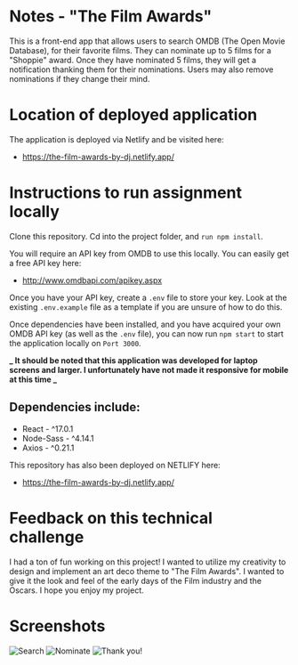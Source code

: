 # Notes - "The Film Awards"

This is a front-end app that allows users to search OMDB (The Open Movie Database), for their favorite films. They can nominate up to 5 films for a "Shoppie" award. Once they have nominated 5 films, they will get a notification thanking them for their nominations. Users may also remove nominations if they change their mind.

# Location of deployed application

The application is deployed via Netlify and be visited here:

- https://the-film-awards-by-dj.netlify.app/

# Instructions to run assignment locally

Clone this repository. Cd into the project folder, and `run npm install`.

You will require an API key from OMDB to use this locally. You can easily get a free API key here:

- http://www.omdbapi.com/apikey.aspx

Once you have your API key, create a `.env` file to store your key. Look at the existing `.env.example` file as a template if you are unsure of how to do this.

Once dependencies have been installed, and you have acquired your own OMDB API key (as well as the `.env` file), you can now run `npm start` to start the application locally on `Port 3000`.

**_ It should be noted that this application was developed for laptop screens and larger. I unfortunately have not made it responsive for mobile at this time _**

## Dependencies include:

- React - ^17.0.1
- Node-Sass - ^4.14.1
- Axios - ^0.21.1

This repository has also been deployed on NETLIFY here:

- https://the-film-awards-by-dj.netlify.app/

# Feedback on this technical challenge

I had a ton of fun working on this project! I wanted to utilize my creativity to design and implement an art deco theme to "The Film Awards". I wanted to give it the look and feel of the early days of the Film industry and the Oscars. I hope you enjoy my project.

# Screenshots

![Search]()
![Nominate]()
![Thank you!]()

